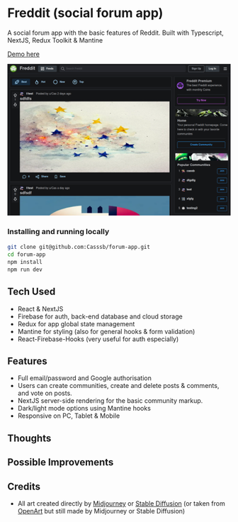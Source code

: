  # Freddit (social forum app)

A social forum app with the basic features of Reddit. Built with Typescript, NextJS, Redux Toolkit & Mantine

[Demo here](https://forum-app-hazel.vercel.app/)

![Image of live version](./public/mainPage.png)

### Installing and running locally

```bash
git clone git@github.com:Casssb/forum-app.git
cd forum-app
npm install
npm run dev
```

## Tech Used
* React & NextJS
* Firebase for auth, back-end database and cloud storage
* Redux for app global state management
* Mantine for styling (also for general hooks & form validation)
* React-Firebase-Hooks (very useful for auth especially)

## Features
* Full email/password and Google authorisation
* Users can create communities, create and delete posts & comments, and vote on posts.
* NextJS server-side rendering for the basic community markup.
* Dark/light mode options using Mantine hooks
* Responsive on PC, Tablet & Mobile

## Thoughts


## Possible Improvements


## Credits
* All art created directly by [Midjourney](https://midjourney.com/home/?callbackUrl=%2Fapp%2F) or [Stable Diffusion](https://stablediffusionweb.com/) (or taken from [OpenArt](https://openart.ai/) but still made by Midjourney or Stable Diffusion)
